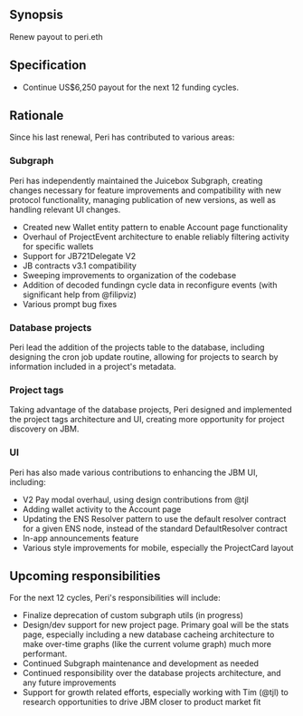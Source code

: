 ## Synopsis

Renew payout to peri.eth

## Specification

- Continue US$6,250 payout for the next 12 funding cycles.

## Rationale

Since his last renewal, Peri has contributed to various areas:

### Subgraph
Peri has independently maintained the Juicebox Subgraph, creating changes necessary for feature improvements and compatibility with new protocol functionality, managing publication of new versions, as well as handling relevant UI changes.
- Created new Wallet entity pattern to enable Account page functionality
- Overhaul of ProjectEvent architecture to enable reliably filtering activity for specific wallets
- Support for JB721Delegate V2
- JB contracts v3.1 compatibility
- Sweeping improvements to organization of the codebase
- Addition of decoded fundingn cycle data in reconfigure events (with significant help from @filipviz)
- Various prompt bug fixes

### Database projects
Peri lead the addition of the projects table to the database, including designing the cron job update routine, allowing for projects to search by information included in a project's metadata.

### Project tags
Taking advantage of the database projects, Peri designed and implemented the project tags architecture and UI, creating more opportunity for project discovery on JBM.

### UI
Peri has also made various contributions to enhancing the JBM UI, including:
- V2 Pay modal overhaul, using design contributions from @tjl
- Adding wallet activity to the Account page
- Updating the ENS Resolver pattern to use the default resolver contract for a given ENS node, instead of the standard DefaultResolver contract
- In-app announcements feature
- Various style improvements for mobile, especially the ProjectCard layout

## Upcoming responsibilities

For the next 12 cycles, Peri's responsibilities will include:
- Finalize deprecation of custom subgraph utils (in progress)
- Design/dev support for new project page. Primary goal will be the stats page, especially including a new database cacheing architecture to make over-time graphs (like the current volume graph) much more performant.
- Continued Subgraph maintenance and development as needed
- Continued responsibility over the database projects architecture, and any future improvements
- Support for growth related efforts, especially working with Tim (@tjl) to research opportunities to drive JBM closer to product market fit
